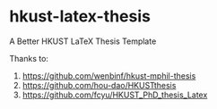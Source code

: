 hkust-latex-thesis
==================

A Better HKUST LaTeX Thesis Template

Thanks to: 
1. https://github.com/wenbinf/hkust-mphil-thesis
2. https://github.com/hou-dao/HKUSTthesis
3. https://github.com/fcyu/HKUST_PhD_thesis_Latex
